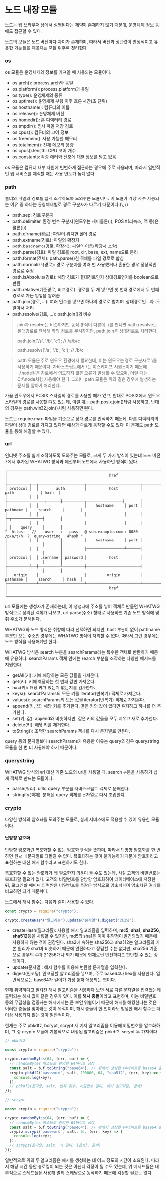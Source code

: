 # 노드 내장 모듈

노드는 웹 브라우저 상에서 실행된다는 제약이 존재하지 않기 때문에, 운영체제 정보 등에도 접근할 수 있다.

노드의 모듈은 노드 버전마다 차이가 존재하며, 따라서 버전과 상관없이 안정적이고 유용한 기능들을 제공하는 모듈 위주로 정리한다.

### os

os 모듈은 운영체제의 정보를 가져올 때 사용되는 모듈이다.

- os.arch(): process.arch와 동일
- os.platform(): process.platform과 동일
- os.type(): 운영체제의 종류
- os.uptime(): 운영체제 부팅 이후 흐른 시간(초 단위)
- os.hostname(): 컴퓨터의 이름
- os.release(): 운영체제 버전
- os.homedir(): 홈 디렉터리 경로
- os.tmpdir(): 임시 파일 저장 경로
- os.cpus(): 컴퓨터의 코어 정보
- os.freemem(): 사용 가능한 메모리
- os.totalmem(): 전체 메모리 용량
- os.cpus().length: CPU 코어 개수
- os.constants: 각종 에러와 신호에 대한 정보를 담고 있음

os 모듈은 컴퓨터 내부 자원에 빈번하게 접근하는 경우에 주로 사용되며, 따라서 일반적인 웹 서비스를 제작할 때는 사용 빈도가 높지 않다.

### path

폴더와 파일의 경로를 쉽게 조작하도록 도와주는 모듈이다. 이 모듈이 가장 자주 사용되는 이유 중 하나는 운영체제별로 경로 구분자가 다르기 때문이다.(\\, /)

- path.sep: 경로 구분자
- path.delimiter: 환경 변수 구분자(윈도우는 세미콜론(;), POSIX(리눅스, 맥 등)은 콜론(:))
- path.dirname(경로): 파일이 위치한 폴더 경로
- path.extname(경로): 파일의 확장자
- path.basename(경로, 확장자): 파일의 이름(확장자 포함)
- path.parse(경로): 파일 경로를 root, dir, base, ext, name으로 분리
- path.format(객체): path.parse()한 객체를 파일 경로로 합침
- path.normalize(경로): 경로 구분자를 여러 번 사용했거나 혼용한 경우 정상적인 경로로 수정
- path.isAbsolute(경로): 해당 경로가 절대경로인지 상대경로인지를 boolean으로 반환
- path.relative(기준경로, 비교경로): 경로를 두 개 넣으면 첫 번째 경로에서 두 번째 경로로 가는 방법을 알려줌
- path.join(경로, ...): 여러 인수를 넣으면 하나의 경로로 합치며, 상대경로인 ..과 .도 알아서 처리
- path.resolve(경로, ...): path.join()과 비슷

> join과 resolve는 비슷하지만 동작 방식이 다른데, /를 만나면 path.resolve는 절대경로로 인식해 앞의 경로를 무시하지만, path.join은 상대경로로 처리한다.
>
> path.join('/a', '/b', 'c'); // /a/b/c
>
> path.resolve('/a', '/b', 'c'); // /b/c

> path 모듈은 주로 윈도우 환경에서 필요한데, 이는 윈도우는 경로 구분자로 \를 사용하기 때문이다. 자바스크립트에서 \는 이스케이프 시퀀스이기 때문에 ..\node같은 경로에서 의도하지 않은 오류가 발생할 수 있으며, 이럴 때는 C:\\\node처럼 사용해야 한다. 그러나 path 모듈은 위와 같은 경우에 발생하는 문제를 알아서 처리한다.

가끔 윈도우에서 POSIX 스타일의 경로를 사용할 때가 있고, 반대로 POSIX에서 윈도우 스타일의 경로를 사용할 떄도 있는데, 이럴 때는 path.posix.join()처럼 사용하고, 반대의 경우는 path.win32.join()처럼 사용하면 된다.

노드는 require.main 파일을 기준으로 상대 경로를 인식하기 때문에, 다른 디렉터리의 파일이 상대 경로를 가지고 있다면 예상과 다르게 동작할 수도 있다. 이 문제도 path 모듈을 통해 해결할 수 있다.

### url

인터넷 주소를 쉽게 조작하도록 도와주는 모듈로, 크게 두 가지 방식이 있는데 노드 버전 7에서 추가된 WHATWG 방식과 예전부터 노드에서 사용하던 방식이 있다.

```
┌────────────────────────────────────────────────────────────────────────────────────────────────┐
│                                              href                                              │
├──────────┬──┬─────────────────────┬────────────────────────┬───────────────────────────┬───────┤
│ protocol │  │        auth         │          host          │           path            │ hash  │
│          │  │                     ├─────────────────┬──────┼──────────┬────────────────┤       │
│          │  │                     │    hostname     │ port │ pathname │     search     │       │
│          │  │                     │                 │      │          ├─┬──────────────┤       │
│          │  │                     │                 │      │          │ │    query     │       │
"  https:   //    user   :   pass   @ sub.example.com : 8080   /p/a/t/h  ?  query=string   #hash "
│          │  │          │          │    hostname     │ port │          │                │       │
│          │  │          │          ├─────────────────┴──────┤          │                │       │
│ protocol │  │ username │ password │          host          │          │                │       │
├──────────┴──┼──────────┴──────────┼────────────────────────┤          │                │       │
│   origin    │                     │         origin         │ pathname │     search     │ hash  │
├─────────────┴─────────────────────┴────────────────────────┴──────────┴────────────────┴───────┤
│                                              href                                              │
└────────────────────────────────────────────────────────────────────────────────────────────────┘
```

url 모듈에는 생성자가 존재하는데, 이 생성자에 주소를 넣어 객체로 만들면 WHATWG 방식으로 정리된 객체가 나오고, url.parse(주소) 형태로 사용하면 기존 노드 방식에 맞춰 주소가 분해된다.

WHATWG와 노드 방식은 취향에 따라 선택하면 되지만, host 부분이 없이 pathname 부분만 오는 주소인 경우에는 WHATWG 방식이 처리할 수 없다. 따라서 그런 경우에는 노드 방식을 사용해야만 한다.

WHATWG 방식은 search 부분을 searchParams라는 특수한 객체로 반환하기 때문에 유용하다. searchParams 객체 안에는 search 부분을 조작하는 다양한 메서드를 지원한다.

- getAll(키): 키에 해당하는 모든 값들을 가져온다.
- get(키): 키에 해당하는 첫 번째 값만 가져온다.
- has(키): 해당 키가 있는지 없는지를 검사한다.
- keys(): searchParams의 모든 키를 iterator(반복기) 객체로 가져온다.
- values(): searchParams의 모든 값을 iterator(반복기) 객체로 가져온다.
- append(키, 값): 해당 키를 추가한다. 같은 키의 값이 있다면 유지하고 하나를 더 추가한다.
- set(키, 값): append와 비슷하지만, 같은 키의 값들을 모두 지우고 새로 추가한다.
- delete(키): 해당 키를 제거한다.
- toString(): 조작한 searchParams 객체를 다시 문자열로 만든다.

query 등의 문자열보다 searchParams가 유용한 이유는 query의 경우 querystring 모듈을 한 번 더 사용해야 하기 때문이다.

### querystring

WHATWG 방식의 url 대신 기존 노드의 url을 사용할 때, search 부분을 사용하기 쉽게 객체로 만드는 모듈이다.

- parse(쿼리): url의 query 부분을 자바스크립트 객체로 분해한다.
- stringify(객체): 분해된 query 객체를 문자열로 다시 조립한다.

### crypto

다양한 방식의 암호화를 도와주는 모듈로, 실제 서비스에도 적용할 수 있어 유용한 모듈이다.

#### 단방향 암호화

단방향 암호화란 복호화할 수 없는 암호화 방식을 뜻하며, 따라서 단방향 암호화를 한 번 하면 원ㄹ ㅐ문자열로 되돌릴 수 없다. 복호화하는 것이 불가능하기 때문에 암호화라고 표현하는 대신 해시 함수라고 표현하기도 한다.

복호화할 수 없는 암호화가 왜 필요한지 의문이 들 수도 있는데, 사실 고객의 비밀번호는 복호화할 필요가 없다. 고객의 비밀번호를 단방향 암호화하여 데이터베이스에 저장한 뒤, 로그인할 때마다 입력받을 비밀번호를 똑같은 방식으로 암호화하여 암호화된 결과를 비교하면 되기 때문이다.

노드에서 해시 함수는 다음과 같이 사용할 수 있다.

```javascript
const crypto = require("crypto");

crypto.createHash("알고리즘").update("문자열").digest("인코딩");
```

- createHash(알고리즘): 사용할 해시 알고리즘을 입력하며, **md5**, **sha1**, **sha256**, **sha512**등을 사용할 수 있지만, md5와 sha1은 이미 취약점이 발견되었기 때문에 사용하지 않는 것이 권장된다. sha2에 속하는 sha256과 sha512는 알고리즘의 기본 원리가 sha1과 비슷하기 때문에 안전하다고 장담할 수는 없지만, sha256 기준으로 경우의 수가 2^256개나 되기 때문에 현재로썬 안전하다고 판단할 수 있는 상태이다.
- update(문자열): 해시 함수를 이용해 변환할 문자열을 입혁한다.
- digest(인코딩): 인코딩할 알고리즘을 넣으며, 주로 base64나 hex를 사용한다. 일반적으로는 base64가 길이가 가장 짧아 애용되는 편이다.

현재 취약하다고 알려진 해시 알고리즘을 사용하다 보면 서로 다른 문자열을 입력했는데 출력되는 해시 값이 같은 경우가 있다. 이를 **해시 충돌**이라고 표현하며, 이는 비밀번호 등의 무결성을 검증하는 해시에서는 큰 보안 위협이기 때문에 해시를 해킹한다는 것은 이러한 충돌을 찾아내는 것이 목적이며, 해시 충돌이 한 번이라도 발생한 해시 함수는 더 이상 사용되지 않는 것이 일반적이다.

현재는 주로 pbkdf2, bcrypt, scrypt 세 가지 알고리즘을 이용해 비밀번호를 암호화하며, 그 중 crypto 모듈에 기본적으로 내장된 알고리즘은 pbkdf2, scrypt 두 가지이다.

```javascript
// pbkdf2

const crypto = require("crypto");

crypto.randomBytes(64, (err, buf) => {
  // randomBytes 메소드로 랜덤한 64바이트 생성
  const salt = buf.toString("base64"); // 위에서 생성한 64바이트를 base64 문자열로 변환해 salt로 사용
  crypto.pbkdf2("password", salt, 100000, 64, "sha512", (err, key) => {
    console.log(key);
  });
  // pbkdf2(문자열, salt, 반복 횟수, 비밀번호 길이, 해시 알고리즘, 콜백)
});
```

```javascript
// scrypt

const crypto = require("crypto");

crypto.randomBytes(64, (err, buf) => {
  // randomBytes 메소드로 랜덤한 64바이트 생성
  const salt = buf.toString("base64"); // 위에서 생성한 64바이트를 base64 문자열로 변환해 salt로 사용
  crypto.scrypt("password", salt, 64, (err, key) => {
    console.log(key);
  });
  // scrypt(문자열, salt, 키 길이, [옵션], 콜백)
});
```

일반적으로 위의 두 알고리즘은 해시를 생성하는 데 어느 정도의 시간이 소요된다. 따라서 해당 시간 동안 블로킹이 되는 것은 아닌지 걱정이 될 수도 있는데, 위 메서드들은 내부적으로 스레드풀을 사용해 멀티 스레딩으로 동작하기 때문에 걱정할 필요는 없다.
